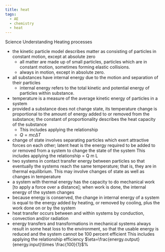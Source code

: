 ```yaml
---
title: heat
tags:
  - AE
  - chemistry
  - heat
---
```


Science Understanding Heating processes

- the kinetic particle model describes matter as consisting of particles in constant motion, except at absolute zero
	- all matter are made up of small particles, particles which are in constant motion, sometimes forming elastic collisions.
	- always in motion, except in absolute zero.
- all substances have internal energy due to the motion and separation of their particles
	- internal energy refers to the total kinetic and potential energy of particles within substance.
- temperature is a measure of the average kinetic energy of particles in a system
- provided a substance does not change state, its temperature change is proportional to the amount of energy added to or removed from the substance; the constant of proportionality describes the heat capacity of the substance
  - This includes applying the relationship
  - $Q = mc\Delta T$
- change of state involves separating particles which exert attractive forces on each other; latent heat is the energy required to be added to or removed from a system to change the state of the system This includes applying the relationship = Q m L
- two systems in contact transfer energy between particles so that eventually the systems reach the same temperature; that is, they are in thermal equilibrium. This may involve changes of state as well as changes in temperature
- a system with thermal energy has the capacity to do mechanical work [to apply a force over a distance]; when work is done, the internal energy of the system changes
- because energy is conserved, the change in internal energy of a system is equal to the energy added by heating, or removed by cooling, plus the work done on or by the system
- heat transfer occurs between and within systems by conduction, convection and/or radiation
- energy transfers and transformations in mechanical systems always result in some heat loss to the environment, so that the usable energy is reduced and the system cannot be 100 percent efficient This includes applying the relationship efficiency $\eta=\frac{energy.output}{energy.input}\times \frac{100}{1}$%
